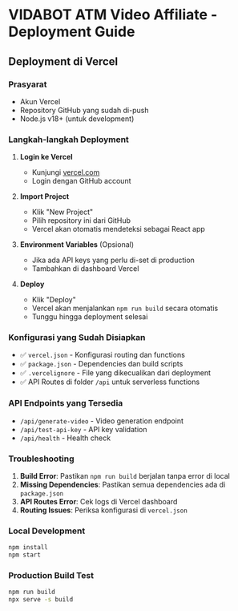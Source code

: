 # VIDABOT ATM Video Affiliate - Deployment Guide

## Deployment di Vercel

### Prasyarat
- Akun Vercel
- Repository GitHub yang sudah di-push
- Node.js v18+ (untuk development)

### Langkah-langkah Deployment

1. **Login ke Vercel**
   - Kunjungi [vercel.com](https://vercel.com)
   - Login dengan GitHub account

2. **Import Project**
   - Klik "New Project"
   - Pilih repository ini dari GitHub
   - Vercel akan otomatis mendeteksi sebagai React app

3. **Environment Variables** (Opsional)
   - Jika ada API keys yang perlu di-set di production
   - Tambahkan di dashboard Vercel

4. **Deploy**
   - Klik "Deploy"
   - Vercel akan menjalankan `npm run build` secara otomatis
   - Tunggu hingga deployment selesai

### Konfigurasi yang Sudah Disiapkan

- ✅ `vercel.json` - Konfigurasi routing dan functions
- ✅ `package.json` - Dependencies dan build scripts
- ✅ `.vercelignore` - File yang dikecualikan dari deployment
- ✅ API Routes di folder `/api` untuk serverless functions

### API Endpoints yang Tersedia

- `/api/generate-video` - Video generation endpoint
- `/api/test-api-key` - API key validation
- `/api/health` - Health check

### Troubleshooting

1. **Build Error**: Pastikan `npm run build` berjalan tanpa error di local
2. **Missing Dependencies**: Pastikan semua dependencies ada di `package.json`
3. **API Routes Error**: Cek logs di Vercel dashboard
4. **Routing Issues**: Periksa konfigurasi di `vercel.json`

### Local Development

```bash
npm install
npm start
```

### Production Build Test

```bash
npm run build
npx serve -s build
```